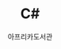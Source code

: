 ---
layout: books
title: C#
description: 기초가 튼튼한 개발자가 되기 위한 입문서
permalink: /csharp/
author: 아프리카도서관
---